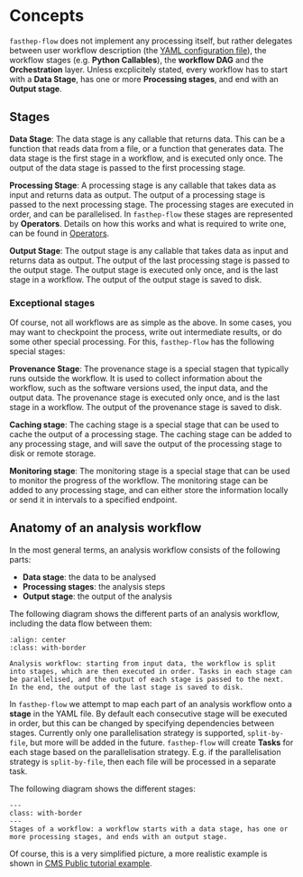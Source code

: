 # Concepts

`fasthep-flow` does not implement any processing itself, but rather delegates
between user workflow description (the
[YAML configuration file](./configuration/index.md)), the workflow stages (e.g.
**Python Callables**), the **workflow DAG** and the **Orchestration** layer.
Unless excplicitely stated, every workflow has to start with a **Data Stage**,
has one or more **Processing stages**, and end with an **Output stage**.

## Stages

**Data Stage**: The data stage is any callable that returns data. This can be a
function that reads data from a file, or a function that generates data. The
data stage is the first stage in a workflow, and is executed only once. The
output of the data stage is passed to the first processing stage.

**Processing Stage**: A processing stage is any callable that takes data as
input and returns data as output. The output of a processing stage is passed to
the next processing stage. The processing stages are executed in order, and can
be parallelised. In `fasthep-flow` these stages are represented by
**Operators**. Details on how this works and what is required to write one, can
be found in [Operators](./operators.md).

**Output Stage**: The output stage is any callable that takes data as input and
returns data as output. The output of the last processing stage is passed to the
output stage. The output stage is executed only once, and is the last stage in a
workflow. The output of the output stage is saved to disk.

### Exceptional stages

Of course, not all workflows are as simple as the above. In some cases, you may
want to checkpoint the process, write out intermediate results, or do some other
special processing. For this, `fasthep-flow` has the following special stages:

**Provenance Stage**: The provenance stage is a special stagen that typically
runs outside the workflow. It is used to collect information about the workflow,
such as the software versions used, the input data, and the output data. The
provenance stage is executed only once, and is the last stage in a workflow. The
output of the provenance stage is saved to disk.

**Caching stage**: The caching stage is a special stage that can be used to
cache the output of a processing stage. The caching stage can be added to any
processing stage, and will save the output of the processing stage to disk or
remote storage.

**Monitoring stage**: The monitoring stage is a special stage that can be used
to monitor the progress of the workflow. The monitoring stage can be added to
any processing stage, and can either store the information locally or send it in
intervals to a specified endpoint.

## Anatomy of an analysis workflow

In the most general terms, an analysis workflow consists of the following parts:

- **Data stage**: the data to be analysed
- **Processing stages**: the analysis steps
- **Output stage**: the output of the analysis

The following diagram shows the different parts of an analysis workflow,
including the data flow between them:

```{figure} /images/analysis_workflow.png
:align: center
:class: with-border

Analysis workflow: starting from input data, the workflow is split into stages, which are then executed in order. Tasks in each stage can be parallelised, and the output of each stage is passed to the next. In the end, the output of the last stage is saved to disk.
```

In `fasthep-flow` we attempt to map each part of an analysis workflow onto a
**stage** in the YAML file. By default each consecutive stage will be executed
in order, but this can be changed by specifying dependencies between stages.
Currently only one parallelisation strategy is supported, `split-by-file`, but
more will be added in the future. `fasthep-flow` will create **Tasks** for each
stage based on the parallelisation strategy. E.g. if the parallelisation
strategy is `split-by-file`, then each file will be processed in a separate
task.

The following diagram shows the different stages:

```{figure} /images/workflow_stages.png
---
class: with-border
---
Stages of a workflow: a workflow starts with a data stage, has one or more processing stages, and ends with an output stage.
```

Of course, this is a very simplified picture, a more realistic example is shown
in [CMS Public tutorial example](./examples/cms_pub_example.md).
